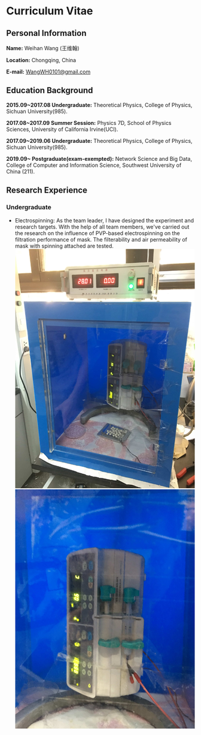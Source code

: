 # Curriculum Vitae

## Personal Information

**Name:** Weihan Wang (王维翰)

**Location:** Chongqing, China

**E-mail:** WangWH0101@gmail.com

## Education Background
**2015.09~2017.08 Undergraduate:** Theoretical Physics, College of Physics, Sichuan University(985).

**2017.08~2017.09 Summer Session:** Physics 7D, School of Physics Sciences, University of California Irvine(UCI).

**2017.09~2019.06 Undergraduate:** Theoretical Physics, College of Physics, Sichuan University(985).

**2019.09~        Postgraduate(exam-exempted):** Network Science and Big Data, College of Computer and Information Science, Southwest University of China (211).

## Research Experience
### Undergraduate
- Electrospinning:
 As the team leader, I have designed the experiment and research targets. With the help of all team members, we've carried out the research on the influence of PVP-based electrospinning on the filtration performance of mask. The filterability and air permeability of mask with spinning attached are tested.
![Fig1](/Pics/IMG_0124-min.jpeg) ![Fig2](/Pics/IMG_0130-min.jpeg)
